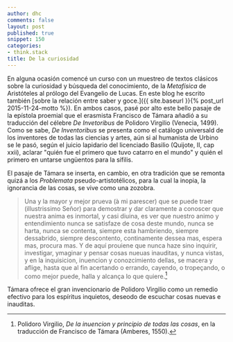 ```yaml
---
author: dhc 
comments: false
layout: post
published: true
snippet: 150
categories:
- think.stack
title: De la curiosidad 
---
```


En alguna ocasión comencé un curso con un muestreo de textos clásicos sobre la curiosidad y búsqueda del conocimiento, de la *Metafísica* de Aristóteles al prólogo del Evangelio de Lucas. En este blog he escrito también [sobre la relación entre saber y goce.]({{ site.baseurl }}{% post_url 2015-11-24-motto %}). En ambos casos, pasé por alto este bello pasaje de la epístola proemial que el erasmista Francisco de Támara añadió a su traducción del célebre *De Invetoribus* de Polidoro Virgilio (Venecia, 1499). Como se sabe, *De Inventoribus* se presenta como el catálogo universald de los inventores de todas las ciencias y artes, aún si al humanista de Urbino se le pasó, según el juicio lapidario del licenciado Basilio (Quijote, II, cap xxii), aclarar "quién fue el primero que tuvo catarro en el mundo" y quién el primero en untarse ungüentos para la sífilis. 

El pasaje de Támara se inserta, en cambio, en otra tradición que se remonta quizá a los *Problemata* pseudo-artistotélicos, para la cual la inopia, la ignorancia de las cosas, se vive como una zozobra.


>Una y la mayor y mejor prueva (à mi parescer) que se puede traer (illustrissimo Señor) para demostrar y dar claramente a conoscer que nuestra anima es inmortal, y casi diuina, es ver que nuestro animo y entendimiento nunca se satisfaze de cosa deste mundo, nunca se harta, nunca se contenta, siempre esta hambriendo, siempre dessabrido, siempre descontento,  continamente dessea mas, espera mas, procura mas. Y de aquí prouiene que nunca haze sino inquirir, investigar, ymaginar y pensar cosas nueuas inauditas, y nunca vistas, y en la inquisicion, inuencion y conozcimiento dellas, se macera y aflige, hasta que al fin acertando o errando, cayendo, o tropeçando, o como mejor puede, halla y alcança lo que quiere.[^1]

Támara ofrece el gran invencionario de Polidoro Virgilio como un remedio efectivo para los espíritus inquietos, deseodo de escuchar cosas nuevas e inauditas.

[^1]: Polidoro Virgilio, *De la inuencion y principio de todas las cosas*, en la traducción de Francisco de Támara (Amberes, 1550).
